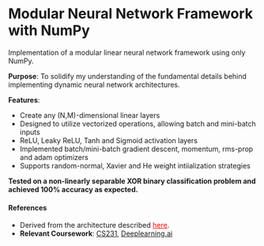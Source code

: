 # Modular Neural Network Framework with NumPy
Implementation of a modular linear neural network framework using only NumPy.

**Purpose**: To solidify my understanding of the fundamental details behind implementing dynamic neural network architectures.

**Features**: 
<ul>
    <li>Create any (N,M)-dimensional linear layers</li>
    <li>Designed to utilize vectorized operations, allowing batch and mini-batch inputs</li>
    <li>ReLU, Leaky ReLU, Tanh and Sigmoid activation layers </li>
    <li>Implemented batch/mini-batch gradient descent, momentum, rms-prop and adam optimizers</li>
    <li>Supports random-normal, Xavier and He weight intiialization strategies </li>
</ul>

**Tested on a non-linearly separable XOR binary classification problem and achieved 100% accuracy as expected.**

#### References
- Derived from the architecture described <a href='https://medium.com/towards-artificial-intelligence/nothing-but-numpy-understanding-creating-neural-networks-with-computational-graphs-from-scratch-6299901091b0' style="color: red">here</a>.
- **Relevant Coursework**: [CS231](http://cs231n.stanford.edu/), [Deeplearning.ai](https://www.coursera.org/specializations/deep-learning)
